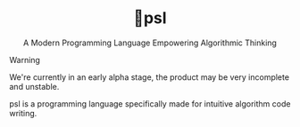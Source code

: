 <div align="center">
    <h1>🎈psl</h1>
    <p>
        A Modern Programming Language Empowering Algorithmic Thinking
    </p>
</div>

> [!WARNING]
> We're currently in an early alpha stage, the product may be very incomplete and unstable.

psl is a programming language specifically made for intuitive algorithm code writing.
